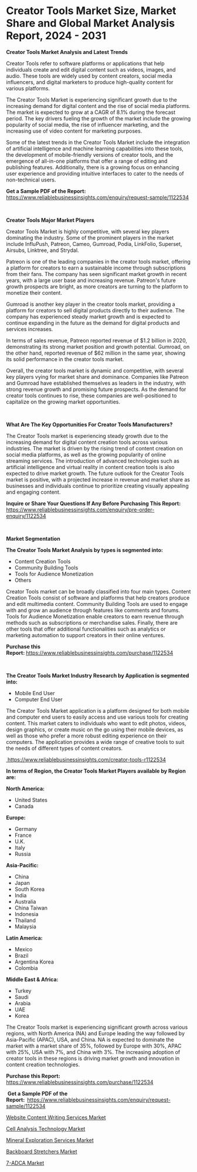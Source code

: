<p><h1>Creator Tools Market Size, Market Share and Global Market Analysis Report, 2024 - 2031</h1></p><p><strong>Creator Tools Market Analysis and Latest Trends</strong></p>
<p><p>Creator Tools refer to software platforms or applications that help individuals create and edit digital content such as videos, images, and audio. These tools are widely used by content creators, social media influencers, and digital marketers to produce high-quality content for various platforms.</p><p>The Creator Tools Market is experiencing significant growth due to the increasing demand for digital content and the rise of social media platforms. The market is expected to grow at a CAGR of 8.1% during the forecast period. The key drivers fueling the growth of the market include the growing popularity of social media, the rise of influencer marketing, and the increasing use of video content for marketing purposes.</p><p>Some of the latest trends in the Creator Tools Market include the integration of artificial intelligence and machine learning capabilities into these tools, the development of mobile-friendly versions of creator tools, and the emergence of all-in-one platforms that offer a range of editing and publishing features. Additionally, there is a growing focus on enhancing user experience and providing intuitive interfaces to cater to the needs of non-technical users.</p></p>
<p><strong>Get a Sample PDF of the Report:&nbsp;</strong> <a href="https://www.reliablebusinessinsights.com/enquiry/request-sample/1122534">https://www.reliablebusinessinsights.com/enquiry/request-sample/1122534</a></p>
<p>&nbsp;</p>
<p><strong>Creator Tools Major Market Players</strong></p>
<p><p>Creator Tools Market is highly competitive, with several key players dominating the industry. Some of the prominent players in the market include InfluPush, Patreon, Cameo, Gumroad, Podia, LinkFolio, Superset, Airsubs, Linktree, and Strydal. </p><p>Patreon is one of the leading companies in the creator tools market, offering a platform for creators to earn a sustainable income through subscriptions from their fans. The company has seen significant market growth in recent years, with a large user base and increasing revenue. Patreon's future growth prospects are bright, as more creators are turning to the platform to monetize their content.</p><p>Gumroad is another key player in the creator tools market, providing a platform for creators to sell digital products directly to their audience. The company has experienced steady market growth and is expected to continue expanding in the future as the demand for digital products and services increases.</p><p>In terms of sales revenue, Patreon reported revenue of $1.2 billion in 2020, demonstrating its strong market position and growth potential. Gumroad, on the other hand, reported revenue of $62 million in the same year, showing its solid performance in the creator tools market.</p><p>Overall, the creator tools market is dynamic and competitive, with several key players vying for market share and dominance. Companies like Patreon and Gumroad have established themselves as leaders in the industry, with strong revenue growth and promising future prospects. As the demand for creator tools continues to rise, these companies are well-positioned to capitalize on the growing market opportunities.</p></p>
<p>&nbsp;</p>
<p><strong>What Are The Key Opportunities For Creator Tools Manufacturers?</strong></p>
<p><p>The Creator Tools market is experiencing steady growth due to the increasing demand for digital content creation tools across various industries. The market is driven by the rising trend of content creation on social media platforms, as well as the growing popularity of online streaming services. The introduction of advanced technologies such as artificial intelligence and virtual reality in content creation tools is also expected to drive market growth. The future outlook for the Creator Tools market is positive, with a projected increase in revenue and market share as businesses and individuals continue to prioritize creating visually appealing and engaging content.</p></p>
<p><strong>Inquire or Share Your Questions If Any Before Purchasing This Report:</strong> <a href="https://www.reliablebusinessinsights.com/enquiry/pre-order-enquiry/1122534">https://www.reliablebusinessinsights.com/enquiry/pre-order-enquiry/1122534</a></p>
<p>&nbsp;</p>
<p><strong>Market Segmentation</strong></p>
<p><strong>The Creator Tools Market Analysis by types is segmented into:</strong></p>
<p><ul><li>Content Creation Tools</li><li>Community Building Tools</li><li>Tools for Audience Monetization</li><li>Others</li></ul></p>
<p><p>Creator Tools market can be broadly classified into four main types. Content Creation Tools consist of software and platforms that help creators produce and edit multimedia content. Community Building Tools are used to engage with and grow an audience through features like comments and forums. Tools for Audience Monetization enable creators to earn revenue through methods such as subscriptions or merchandise sales. Finally, there are other tools that offer additional functionalities such as analytics or marketing automation to support creators in their online ventures.</p></p>
<p><strong>Purchase this Report:&nbsp;</strong><a href="https://www.reliablebusinessinsights.com/purchase/1122534">https://www.reliablebusinessinsights.com/purchase/1122534</a></p>
<p>&nbsp;</p>
<p><strong>The Creator Tools Market Industry Research by Application is segmented into:</strong></p>
<p><ul><li>Mobile End User</li><li>Computer End User</li></ul></p>
<p><p>The Creator Tools Market application is a platform designed for both mobile and computer end users to easily access and use various tools for creating content. This market caters to individuals who want to edit photos, videos, design graphics, or create music on the go using their mobile devices, as well as those who prefer a more robust editing experience on their computers. The application provides a wide range of creative tools to suit the needs of different types of content creators.</p></p>
<p><a href="https://www.reliablebusinessinsights.com/creator-tools-r1122534">&nbsp;https://www.reliablebusinessinsights.com/creator-tools-r1122534</a></p>
<p><strong>In terms of Region, the Creator Tools Market Players available by Region are:</strong></p>
<p>
    <p> <strong> North America: </strong>
        <ul>
            <li>United States</li>
            <li>Canada</li>
        </ul>
        </p> 
    <p> <strong> Europe: </strong>
        <ul>
            <li>Germany</li>
            <li>France</li>
            <li>U.K.</li>
            <li>Italy</li>
            <li>Russia</li>
        </ul>
        </p> 
    <p> <strong> Asia-Pacific: </strong>
        <ul>
            <li>China</li>
            <li>Japan</li>
            <li>South Korea</li>
            <li>India</li>
            <li>Australia</li>
            <li>China Taiwan</li>
            <li>Indonesia</li>
            <li>Thailand</li>
            <li>Malaysia</li>
        </ul>
        </p> 
    <p> <strong> Latin America: </strong>
        <ul>
            <li>Mexico</li>
            <li>Brazil</li>
            <li>Argentina Korea</li>
            <li>Colombia</li>
        </ul>
        </p> 
    <p> <strong> Middle East & Africa: </strong>
        <ul>
            <li>Turkey</li>
            <li>Saudi</li>
            <li>Arabia</li>
            <li>UAE</li>
            <li>Korea</li>
        </ul>
    </p>
    </p>
<p><p>The Creator Tools market is experiencing significant growth across various regions, with North America (NA) and Europe leading the way followed by Asia-Pacific (APAC), USA, and China. NA is expected to dominate the market with a market share of 35%, followed by Europe with 30%, APAC with 25%, USA with 7%, and China with 3%. The increasing adoption of creator tools in these regions is driving market growth and innovation in content creation technologies.</p></p>
<p><strong>Purchase this Report: </strong><a href="https://www.reliablebusinessinsights.com/purchase/1122534">https://www.reliablebusinessinsights.com/purchase/1122534</a></p>
<p>&nbsp;<strong>Get a Sample PDF of the Report:&nbsp;&nbsp;</strong><a href="https://www.reliablebusinessinsights.com/enquiry/request-sample/1122534">https://www.reliablebusinessinsights.com/enquiry/request-sample/1122534</a></p>
<p><strong></strong></p>
<p><p><a href="https://github.com/drzsklfn31/Market-Research-Report-List-1/blob/main/website-content-writing-services-market.md">Website Content Writing Services Market</a></p><p><a href="https://medium.com/@jackiegrady1910/global-cell-analysis-technology-market-opportunities-and-forecast-for-period-from-2024-to-2031-2a35c5acd4c1">Cell Analysis Technology Market</a></p><p><a href="https://github.com/bmorecock/Market-Research-Report-List-4/blob/main/mineral-exploration-services-market.md">Mineral Exploration Services Market</a></p><p><a href="https://www.linkedin.com/pulse/backboard-stretchers-market-size-growth-trends-statistics-qho6f">Backboard Stretchers Market</a></p><p><a href="https://www.linkedin.com/pulse/global-7-adca-market-share-growth-opportunities-size-growing-phz6f">7-ADCA Market</a></p></p>